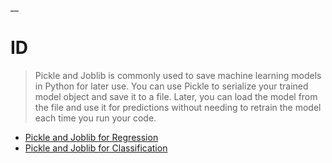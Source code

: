 __

# ID

> Pickle and Joblib is commonly used to save machine learning models in Python for later use. You can use Pickle to serialize your trained model object and save it to a file. Later, you can load the model from the file and use it for predictions without needing to retrain the model each time you run your code.

* [Pickle and Joblib for Regression]()
* [Pickle and Joblib for Classification]()
